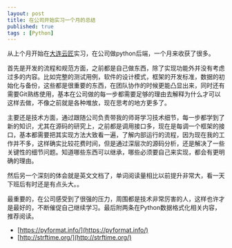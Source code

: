 ```yaml
---
layout: post
title: 在公司开始实习一个月的总结
published: true
tags : [Python]
---
```


从上个月开始在[大连云匠](http://cloudist.cc)实习，在公司做python后端，一个月来收获了很多。

首先是开发的流程和规范方面，之前都是自己做东西，除了实现功能外并没有考虑过多的内容。比如完整的测试用例，软件的设计模式，框架的开发标准，数据的初始化与备份，这些都是很重要的东西，在团队协作的时候更能凸显出来，同时还有需要Git熟练使用，基本在公司做的每一步都需要足够的理由去解释为什么才可以这样去做，不像之前就是各种堆放，现在思考的地方更多了。

主要还是技术方面，通过跟随公司负责带我的师哥学习技术细节，每一步都学到了新的知识，尤其在源码的研究上，之前都是调用接口多，现在是每调一个框架的接口，基本都需要把其实现方法大致看一遍，了解内部运行的流程，因为现在我的工作并不多，这样确实比较花费时间，但是通过深层次的源码分析，还是解决了一些关键性的细节问题。知道哪些东西可以继承，哪些必须要自己来实现，都会有更明确的理由。

然后另一个深刻的体会就是英文文档了，单词阅读量相比以前提升非常大，看一天下班后有时还是有点头大。。

最重要的，在公司感受到了很强的压力，周围都是技术非常厉害的人，这样也许才是最好的，不断催促自己继续学习。最后附两条在Python数据格式化相关内容，推荐阅读。

- [https://pyformat.info/](https://pyformat.info/)
- [http://strftime.org/](http://strftime.org/)
